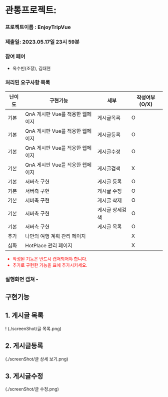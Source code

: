 # 관통프로젝트:

### 프로젝트이름 : EnjoyTripVue

### 제출일: 2023.05.17일 23시 59분

### 참여 페어

- 옥수빈(조장), 김태현

### 처리된 요구사항 목록

| 난이도 | 구현기능 | 세부 | 작성여부(O/X) |
| --- | --- | --- | --- |
| 기본 | QnA 게시판 Vue를 적용한 웹페이지 | 게시글목록 | O |
| 기본 | QnA 게시판 Vue를 적용한 웹페이지 | 게시글등록 | O |
| 기본 | QnA 게시판 Vue를 적용한 웹페이지 | 게시글수정 | O |
| 기본 | QnA 게시판 Vue를 적용한 웹페이지 | 게시글검색 | X |
| 기본 | 서버측 구현 | 게시글 등록 | O |
| 기본 | 서버측 구현 | 게시글 수정 | O |
| 기본 | 서버측 구현 | 게시글 삭제 | O |
| 기본 | 서버측 구현 | 게시글 상세검색 | O |
| 기본 | 서버측 구현 | 게시글 목록 | O |
| 추가 | 나만의 여행 계획 관리 페이지 |  | X |
| 심화 | HotPlace 관리  페이지 |  | X |

<span style="color:red">

- 작성된 기능은 반드시 캡쳐되어야 합니다.<br>
- 추가로 구현한 기능을 표에 추가시키세요.
</span>

### 실행화면 캡쳐 -

## 구현기능

## 1. 게시글 목록
!
(./screenShot/글 목록.png)

## 2. 게시글등록
(./screenShot/글 상세 보기.png)

## 3. 게시글수정
(./screenShot/글 수정.png)
